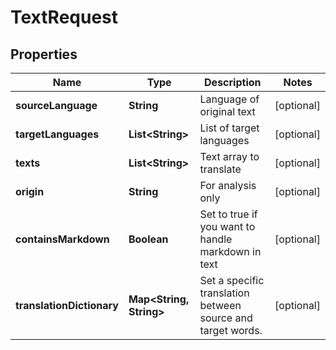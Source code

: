 

# TextRequest


## Properties

| Name | Type | Description | Notes |
|------------ | ------------- | ------------- | -------------|
|**sourceLanguage** | **String** | Language of original text |  [optional] |
|**targetLanguages** | **List&lt;String&gt;** | List of target languages |  [optional] |
|**texts** | **List&lt;String&gt;** | Text array to translate |  [optional] |
|**origin** | **String** | For analysis only |  [optional] |
|**containsMarkdown** | **Boolean** | Set to true if you want to handle markdown in text |  [optional] |
|**translationDictionary** | **Map&lt;String, String&gt;** | Set a specific translation between source and target words. |  [optional] |



